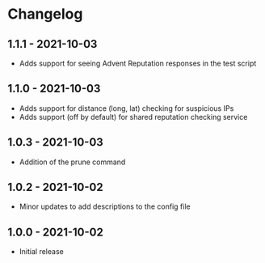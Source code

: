# Changelog

## 1.1.1 - 2021-10-03

- Adds support for seeing Advent Reputation responses in the test script

## 1.1.0 - 2021-10-03

- Adds support for distance (long, lat) checking for suspicious IPs
- Adds support (off by default) for shared reputation checking service

## 1.0.3 - 2021-10-03

- Addition of the prune command

## 1.0.2 - 2021-10-02

- Minor updates to add descriptions to the config file

## 1.0.0 - 2021-10-02

- Initial release

